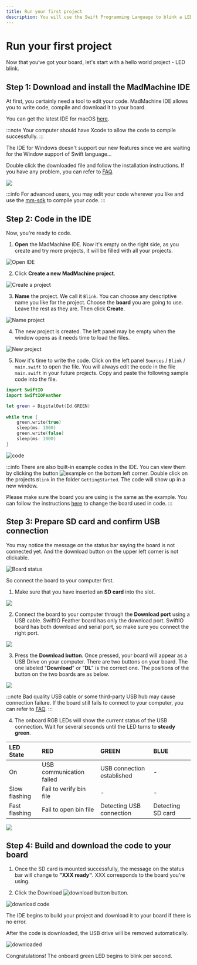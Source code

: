 ```yaml
---
title: Run your first project
description: You will use the Swift Programming Language to blink a LED and realize your first project as a maker.
---
```


# Run your first project

Now that you‘ve got your board, let's start with a hello world project - LED blink. 

## Step 1: Download and install the MadMachine IDE

At first, you certainly need a tool to edit your code. MadMachine IDE allows you to write code, compile and download it to your board. 

You can get the latest IDE for macOS [here](https://github.com/madmachineio/MadMachineIDE/releases). 


:::note
Your computer should have Xcode to allow the code to compile successfully. 
:::

The IDE for Windows doesn't support our new features since we are waiting for the Window support of Swift language...

Double click the downloaded file and follow the installation instructions. If you have any problem, you can refer to [FAQ](./faq.md). 

![](img/downloadIDE.png)

:::info
For advanced users, you may edit your code wherever you like and use the [mm-sdk](https://github.com/madmachineio/mm-sdk) to compile your code.
:::



## Step 2: Code in the IDE

Now, you're ready to code. 

1. **Open** the MadMachine IDE. Now it's empty on the right side, as you create and try more projects, it will be filled with all your projects.

![Open IDE](img/createProject1.png)

2. Click **Create a new MadMachine project**.

![Create a project](img/createProject2.png)

3. **Name** the project. We call it `Blink`. You can choose any descriptive name you like for the project. Choose the **board** you are going to use. Leave the rest as they are. Then click **Create**.

![Name project](img/createProject3.png)

4. The new project is created. The left panel may be empty when the window opens as it needs time to load the files.

![New project](img/createProject4.png)

5. Now it's time to write the code. Click on the left panel `Sources` / `Blink` / `main.swift` to open the file. You will always edit the code in the file `main.swift` in your future projects. Copy and paste the following sample code into the file.

```swift
import SwiftIO
import SwiftIOFeather

let green = DigitalOut(Id.GREEN)
​
while true {
    green.write(true)
    sleep(ms: 1000)
    green.write(false)
    sleep(ms: 1000)
}
```
![code](img/code.png)

:::info
There are also built-in example codes in the IDE. You can view them by clicking the button ![example](img/example.png) on the bottom left corner. Double click on the projects `Blink` in the folder `GettingStarted`. The code will show up in a new window. 

Please make sure the board you are using is the same as the example. You can follow the instructions [here](../how-to/select-board.md) to change the board used in code.
:::

## Step 3: Prepare SD card and confirm USB connection

You may notice the message on the status bar saying the board is not connected yet. And the download button on the upper left corner is not clickable. 

![Board status](img/BoardStatus.png)

So connect the board to your computer first.

1. Make sure that you have inserted an **SD card** into the slot.

![](img/SDcard.png)

2. Connect the board to your computer through the **Download port** using a USB cable. SwiftIO Feather board has only the download port. SwiftIO board has both download and serial port, so make sure you connect the right port.

![](img/downloadPort.png)

3. Press the **Download button**. Once pressed, your board will appear as a USB Drive on your computer. There are two buttons on your board. The one labeled "**Download**" or "**DL**" is the correct one. The positions of the button on the two boards are as below.  

![](img/downloadButton.png)

:::note
Bad quality USB cable or some third-party USB hub may cause connection failure. If the board still fails to connect to your computer, you can refer to [FAQ](./faq.md#USB-driver-can't-be-mounted).
:::


4. The onboard RGB LEDs will show the current status of the USB connection. Wait for several seconds until the LED turns to **steady green**.

| LED State | RED | GREEN | BLUE |
| :--- | :--- | :--- | :--- |
| On | USB communication failed | USB connection established | - |
| Slow flashing | Fail to verify bin file | - | - |
| Fast flashing | Fail to open bin file | Detecting USB connection | Detecting SD card |

![](img/greenLED.png)


## Step 4: Build and download the code to your board

1. Once the SD card is mounted successfully, the message on the status bar will change to **"XXX ready"**. XXX corresponds to the board you're using.

2. Click the Download ![download button](img/download.png) button.

![download code](img/clickDownload.png)

The IDE begins to build your project and download it to your board if there is no error. 

After the code is downloaded, the USB drive will be removed automatically.

![downloaded](img/downloaded.png)

Congratulations! The onboard green LED begins to blink per second.